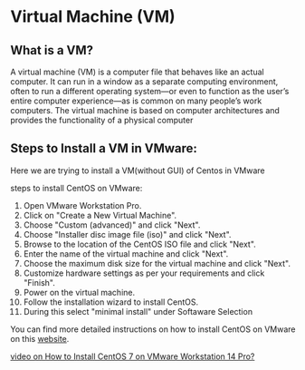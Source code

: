# Virtual Machine (VM)

## What is a VM?

A virtual machine (VM) is a computer file that behaves like an actual computer. It can run in a window as a separate computing environment, often to run a different operating system—or even to function as the user’s entire computer experience—as is common on many people’s work computers. The virtual machine is based on computer architectures and provides the functionality of a physical computer

## Steps to Install a VM in VMware:

Here we are trying to install a VM(without GUI) of Centos in VMware

steps to install CentOS on VMware:

1. Open VMware Workstation Pro.
2. Click on "Create a New Virtual Machine".
3. Choose "Custom (advanced)" and click "Next".
4. Choose "Installer disc image file (iso)" and click "Next".
5. Browse to the location of the CentOS ISO file and click "Next".
6. Enter the name of the virtual machine and click "Next".
7. Choose the maximum disk size for the virtual machine and click "Next".
8. Customize hardware settings as per your requirements and click "Finish".
9. Power on the virtual machine.
10. Follow the installation wizard to install CentOS.
11. During this select "minimal install" under Softaware Selection 

You can find more detailed instructions on how to install CentOS on VMware on this [website](https://getlabsdone.com/10-easy-steps-to-install-centos-7-8-on-vmware-workstation/).

[video on How to Install CentOS 7 on VMware Workstation 14 Pro?](https://www.youtube.com/watch?v=LsXQwnnL4bI&pp=ygUmYWxsIHN0ZXBzIHRvIGluc3RhbGwgY2VudG9zIG9uIHZtIHdhcmU%3D)
